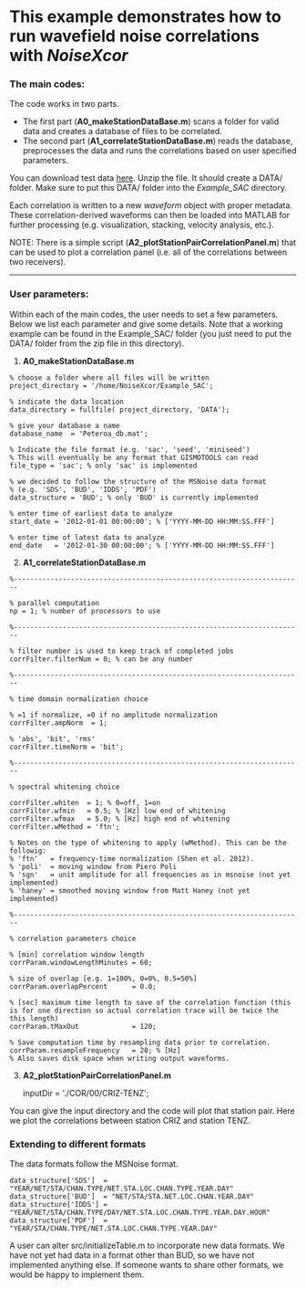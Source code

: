 # This example demonstrates how to run wavefield noise correlations with _NoiseXcor_

### The main codes:

The code works in two parts. 

* The first part (__A0_makeStationDataBase.m__) scans a folder for valid data and creates a database of files to be correlated.
* The second part (__A1_correlateStationDataBase.m__) reads the database, preprocesses the data and runs the correlations based on user specified parameters.

You can download test data [here](http://cgiss.boisestate.edu/~dmikesell/data.zip). Unzip the file. It should create a DATA/ folder. Make sure to put this DATA/ folder into the _Example\_SAC_ directory.

Each correlation is written to a new _waveform_ object with proper metadata. These correlation-derived waveforms can then be loaded into MATLAB for further processing (e.g. visualization, stacking, velocity analysis, etc.).

NOTE: There is a simple script (__A2_plotStationPairCorrelationPanel.m__) that can be used to plot a correlation panel (i.e. all of the correlations between two receivers).

---

### User parameters:

Within each of the main codes, the user needs to set a few parameters. Below we list each parameter and give some details. Note that a working example can be found in the Example_SAC/ folder (you just need to put the DATA/ folder from the zip file in this directory).

1) __A0_makeStationDataBase.m__

```
% choose a folder where all files will be written
project_directory = '/home/NoiseXcor/Example_SAC';
	
% indicate the data location
data_directory = fullfile( project_directory, 'DATA');
	
% give your database a name
database_name  = 'Peteroa_db.mat'; 
	
% Indicate the file format (e.g. 'sac', 'seed', 'miniseed')
% This will eventually be any format that GISMOTOOLS can read
file_type = 'sac'; % only 'sac' is implemented
	
% we decided to follow the structure of the MSNoise data format
% (e.g. 'SDS', 'BUD', 'IDDS', 'PDF')
data_structure = 'BUD'; % only 'BUD' is currently implemented
	
% enter time of earliest data to analyze
start_date = '2012-01-01 00:00:00'; % ['YYYY-MM-DD HH:MM:SS.FFF']

% enter time of latest data to analyze
end_date   = '2012-01-30 00:00:00'; % ['YYYY-MM-DD HH:MM:SS.FFF']
```

2) __A1_correlateStationDataBase.m__

```
%-----------------------------------------------------------------------
	
% parallel computation
np = 1; % number of processors to use
	
%-----------------------------------------------------------------------
	
% filter number is used to keep track of completed jobs
corrFilter.filterNum = 0; % can be any number
	
%-----------------------------------------------------------------------
	
% time domain normalization choice
	
% =1 if normalize, =0 if no amplitude normalization
corrFilter.ampNorm  = 1;
 
% 'abs', 'bit', 'rms'
corrFilter.timeNorm = 'bit'; 
	
%-----------------------------------------------------------------------
	
% spectral whitening choice
	
corrFilter.whiten  = 1; % 0=off, 1=on
corrFilter.wfmin   = 0.5; % [Hz] low end of whitening
corrFilter.wfmax   = 5.0; % [Hz] high end of whitening
corrFilter.wMethod = 'ftn';
	
% Notes on the type of whitening to apply (wMethod). This can be the followig:
% 'ftn'   = frequency-time normalization (Shen et al. 2012).
% 'poli'  = moving window from Piero Poli
% 'sgn'   = unit amplitude for all frequencies as in msnoise (not yet implemented)
% 'haney' = smoothed moving window from Matt Haney (not yet implemented)
	
%-----------------------------------------------------------------------
	
% correlation parameters choice
	
% [min] correlation window length
corrParam.windowLengthMinutes = 60;
	
% size of overlap [e.g. 1=100%, 0=0%, 0.5=50%]
corrParam.overlapPercent      = 0.0; 
	
% [sec] maximum time length to save of the correlation function (this is for one direction so actual correlation trace will be twice the this length)
corrParam.tMaxOut             = 120;
	
% Save computation time by resampling data prior to correlation.
corrParam.resampleFrequency   = 20; % [Hz] 	
% Also saves disk space when writing output waveforms.
```	

3) __A2_plotStationPairCorrelationPanel.m__

	inputDir = './COR/00/CRIZ-TENZ';
	
You can give the input directory and the code will plot that station pair. Here we plot the correlations between station CRIZ and station TENZ.

### Extending to different formats

The data formats follow the MSNoise format.

	data_structure['SDS']  = "YEAR/NET/STA/CHAN.TYPE/NET.STA.LOC.CHAN.TYPE.YEAR.DAY"
	data_structure['BUD']  = "NET/STA/STA.NET.LOC.CHAN.YEAR.DAY"
	data_structure['IDDS'] = "YEAR/NET/STA/CHAN.TYPE/DAY/NET.STA.LOC.CHAN.TYPE.YEAR.DAY.HOUR"
	data_structure['PDF']  = "YEAR/STA/CHAN.TYPE/NET.STA.LOC.CHAN.TYPE.YEAR.DAY"

A user can alter src/initializeTable.m to incorporate new data formats. We have not yet had data in a format other than BUD, so we have not implemented anything else. If someone wants to share other formats, we would be happy to implement them. 
